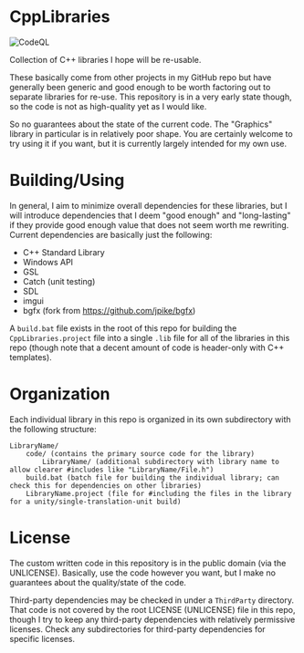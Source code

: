 # CppLibraries
![CodeQL](https://github.com/jpike/CppLibraries/actions/workflows/codeql-analysis.yml/badge.svg)

Collection of C++ libraries I hope will be re-usable.

These basically come from other projects in my GitHub repo but have generally been generic and good enough
to be worth factoring out to separate libraries for re-use.  This repository is in a very early state though,
so the code is not as high-quality yet as I would like.

So no guarantees about the state of the current code.  The "Graphics" library in particular is in relatively poor shape.
You are certainly welcome to try using it if you want, but it is currently largely intended for my own use.

# Building/Using
In general, I aim to minimize overall dependencies for these libraries, but I will introduce dependencies that
I deem "good enough" and "long-lasting" if they provide good enough value that does not seem worth me rewriting.
Current dependencies are basically just the following:
- C++ Standard Library
- Windows API
- GSL
- Catch (unit testing)
- SDL
- imgui
- bgfx (fork from https://github.com/jpike/bgfx)

A `build.bat` file exists in the root of this repo for building the `CppLibraries.project` file into a single `.lib`
file for all of the libraries in this repo (though note that a decent amount of code is header-only with C++ templates).

# Organization
Each individual library in this repo is organized in its own subdirectory with the following structure:
```
LibraryName/
    code/ (contains the primary source code for the library)
        LibraryName/ (additional subdirectory with library name to allow clearer #includes like "LibraryName/File.h")
    build.bat (batch file for building the individual library; can check this for dependencies on other libraries)
    LibraryName.project (file for #including the files in the library for a unity/single-translation-unit build)
```

# License
The custom written code in this repository is in the public domain (via the UNLICENSE).
Basically, use the code however you want, but I make no guarantees about the quality/state of the code.

Third-party dependencies may be checked in under a `ThirdParty` directory.  That code is not covered by
the root LICENSE (UNLICENSE) file in this repo, though I try to keep any third-party dependencies with
relatively permissive licenses.  Check any subdirectories for third-party dependencies for specific licenses.
